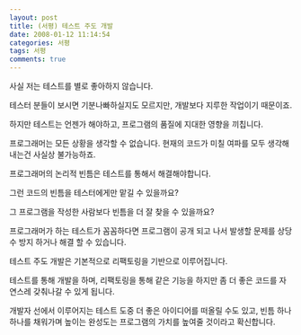 ```yaml
---
layout: post
title: (서평) 테스트 주도 개발
date: 2008-01-12 11:14:54
categories: 서평
tags: 서평
comments: true
---
```

사실 저는 테스트를 별로 좋아하지 않습니다.

테스터 분들이 보시면 기분나빠하실지도 모르지만, 개발보다 지루한 작업이기 때문이죠.

하지만 테스트는 언젠가 해야하고, 프로그램의 품질에 지대한 영향을 끼칩니다.

프로그래머는 모든 상황을 생각할 수 없습니다. 현재의 코드가 미칠 여파를 모두 생각해내는건 사실상 불가능하죠.

프로그래머의 논리적 빈틈은 테스트를 통해서 해결해야합니다.

그런 코드의 빈틈을 테스터에게만 맡길 수 있을까요?

그 프로그램을 작성한 사람보다 빈틈을 더 잘 찾을 수 있을까요?

프로그래머가 하는 테스트가 꼼꼼하다면 프로그램이 공개 되고 나서 발생할 문제를 상당수 방지 하거나 해결 할 수 있습니다.

테스트 주도 개발은 기본적으로 리팩토링을 기반으로 이루어집니다.

테스트를 통해 개발을 하며, 리팩토링을 통해 같은 기능을 하지만 좀 더 좋은 코드를 자연스레 갖춰나갈 수 있게 됩니다.

개발자 선에서 이루어지는 테스트 도중 더 좋은 아이디어를 떠올릴 수도 있고, 빈틈 하나 하나를 채워가며 높이는 완성도는 프로그램의 가치를 높여줄 것이라고 확신합니다.